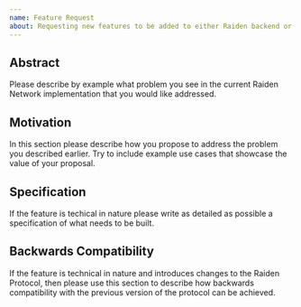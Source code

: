 ```yaml
---
name: Feature Request
about: Requesting new features to be added to either Raiden backend or UI
---
```


## Abstract

Please describe by example what problem you see in the current Raiden Network implementation that you would like addressed.

## Motivation

In this section please describe how you propose to address the problem you described earlier. Try to include example use cases that showcase the value of your proposal.

## Specification

If the feature is techical in nature please write as detailed as possible a specification of what needs to be built.

## Backwards Compatibility

If the feature is technical in nature and introduces changes to the Raiden Protocol, then please use this section to describe how backwards compatibility with the previous version of the protocol can be achieved.

